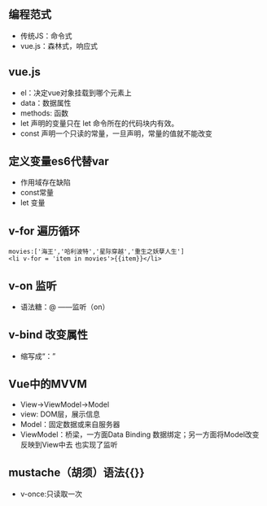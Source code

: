 ## 编程范式
- 传统JS：命令式
- vue.js：森林式，响应式

## vue.js
- el：决定vue对象挂载到哪个元素上
- data：数据属性
- methods: 函数
- let 声明的变量只在 let 命令所在的代码块内有效。
- const 声明一个只读的常量，一旦声明，常量的值就不能改变

## 定义变量es6代替var
- 作用域存在缺陷
- const常量
- let 变量

## v-for 遍历循环
```
movies:['海王','哈利波特','星际穿越','重生之妖孽人生']
<li v-for = 'item in movies'>{{item}}</li>       
```

## v-on 监听
- 语法糖：@ ——监听（on）

## v-bind 改变属性
- 缩写成“：”


## Vue中的MVVM
- View→ViewModel→Model
- view: DOM层，展示信息
- Model：固定数据或来自服务器
- ViewModel：桥梁，一方面Data Binding 数据绑定；另一方面将Model改变反映到View中去
也实现了监听

## mustache（胡须）语法{{}}
- v-once:只读取一次



